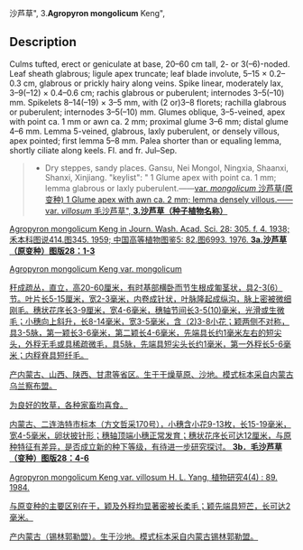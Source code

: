 沙芦草",
3.**Agropyron mongolicum** Keng",

## Description
Culms tufted, erect or geniculate at base, 20–60 cm tall, 2- or 3(–6)-noded. Leaf sheath glabrous; ligule apex truncate; leaf blade involute, 5–15 × 0.2–0.3 cm, glabrous or prickly hairy along veins. Spike linear, moderately lax, 3–9(–12) × 0.4–0.6 cm; rachis glabrous or puberulent; internodes 3–5(–10) mm. Spikelets 8–14(–19) × 3–5 mm, with (2 or)3–8 florets; rachilla glabrous or puberulent; internodes 3–5(–10) mm. Glumes oblique, 3–5-veined, apex with point ca. 1 mm or awn ca. 2 mm; proximal glume 3–6 mm; distal glume 4–6 mm. Lemma 5-veined, glabrous, laxly puberulent, or densely villous, apex pointed; first lemma 5–8 mm. Palea shorter than or equaling lemma, shortly ciliate along keels. Fl. and fr. Jul–Sep.

> * Dry steppes, sandy places. Gansu, Nei Mongol, Ningxia, Shaanxi, Shanxi, Xinjiang.
  "keylist": "
1 Glume apex with point ca. 1 mm; lemma glabrous or laxly puberulent.——<a href='/info/Agropyron mongolicum var. mongolicum?t=foc'>var. *mongolicum* 沙芦草(原变种)
1 Glume apex with awn ca. 2 mm; lemma densely villous.——<a href='/info/Agropyron mongolicum var. villosum?t=foc'>var. *villosum* 毛沙芦草",
**3.沙芦草（种子植物名称）**

Agropyron mongolicum Keng in Journ. Wash. Acad. Sci. 28: 305. f. 4. 1938; 禾本科图说414.图345. 1959; 中国高等植物图鉴5: 82.图6993. 1976.
**3a.沙芦草（原变种）图版28：1-3**

Agropyron mongolicum Keng var. mongolicum

秆成疏丛，直立，高20-60厘米，有时基部横卧而节生根成匍茎状，具2-3(6）节。叶片长5-15厘米，宽2-3毫米，内卷成针状，叶脉隆起成纵沟，脉上密被微细刚毛。穗状花序长3-9厘米，宽4-6毫米，穗轴节间长3-5(10)毫米，光滑或生微毛；小穗向上斜升，长8-14毫米，宽3-5毫米，含（2)3-8小花；颖两侧不对称，具3-5脉，第一颖长3-6毫米，第二颖长4-6毫米，先端具长约1毫米左右的短尖头，外稃无毛或具稀疏微毛，具5脉，先端具短尖头长约1毫米，第一外稃长5-6毫米；内稃脊具短纤毛。

产内蒙古、山西、陕西、甘肃等省区。生于干燥草原、沙地。模式标本采自内蒙古乌兰察布盟。

为良好的牧草，各种家畜均喜食。

内蒙古、二连浩特市标本（方文哲采170号），小穗含小花9-13枚，长15-19毫米，宽4-5毫米，卵状披针形；穗轴顶端小穗正常发育；穗状花序长可达12厘米，与原种特征有差异，是否成立新的种下等级，有待进一步研究探讨。
**3b．毛沙芦草（变种）图版28：4-6**

Agropyron mongolicum Keng var. villosum H. L. Yang, 植物研究4(4) : 89. 1984.

与原变种的主要区别在于，颖及外稃均显著密被长柔毛；颖先端具短芒，长可达2毫米。

产内蒙古（锡林郭勒盟）。生于沙地。模式标本采自内蒙古锡林郭勒盟。
